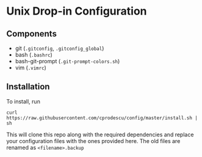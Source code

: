 Unix Drop-in Configuration
==========================

Components
----------
 * git (`.gitconfig`, `.gitconfig_global`)
 * bash (`.bashrc`)
 * bash-git-prompt (`.git-prompt-colors.sh`)
 * vim (`.vimrc`)

Installation
------------
To install, run

    curl https://raw.githubusercontent.com/cprodescu/config/master/install.sh | sh

This will clone this repo along with the required dependencies and replace your
configuration files with the ones provided here. The old files are renamed as
`<filename>.backup`
